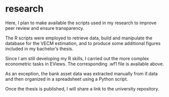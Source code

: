 # research

Here, I plan to make available the scripts used in my research to improve peer review and ensure transparency.

The R scripts were employed to retrieve data, build and manipulate the database for the VECM estimation, and to produce some additional figures included in my bachelor’s thesis.

Since I am still developing my R skills, I carried out the more complex econometric tasks in EViews. The corresponding .wf1 file is available above.

As an exception, the bank asset data was extracted manually from if.data and then organized in a spreadsheet using a Python script.

Once the thesis is published, I will share a link to the university repository.
